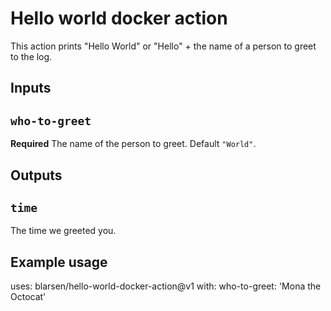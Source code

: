 # Hello world docker action

This action prints "Hello World" or "Hello" + the name of a person to greet to the log.

## Inputs

## `who-to-greet`

**Required** The name of the person to greet. Default `"World"`.

## Outputs

## `time`

The time we greeted you.

## Example usage

uses: blarsen/hello-world-docker-action@v1
with:
  who-to-greet: 'Mona the Octocat'

